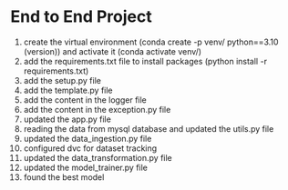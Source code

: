 # End to End Project

1. create the virtual environment (conda create -p venv/ python==3.10 (version)) and activate it (conda activate venv/)
2. add the requirements.txt file to install packages (python install -r requirements.txt)
3. add the setup.py file
4. add the template.py file
5. add the content in the logger file
6. add the content in the exception.py file
7. updated the app.py file
8. reading the data from mysql database and updated the utils.py file
9. updated the data_ingestion.py file
10. configured dvc for dataset tracking
11. updated the data_transformation.py file
12. updated the model_trainer.py file
13. found the best model 
